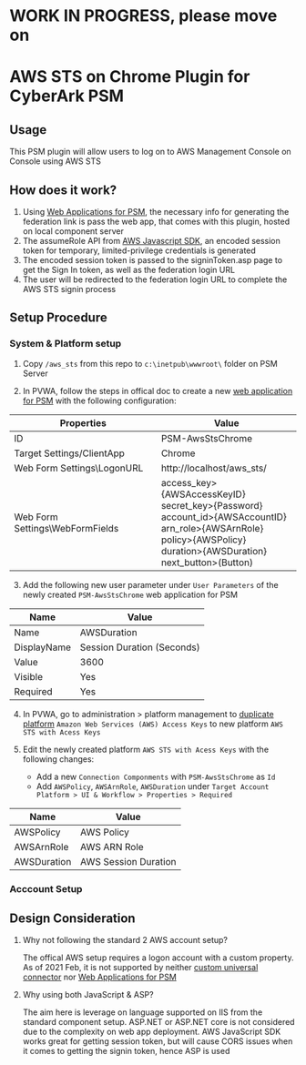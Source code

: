 # WORK IN PROGRESS, please move on

# AWS STS on Chrome Plugin for CyberArk PSM

## Usage
This PSM plugin will allow users to log on to AWS Management Console on Console using AWS STS

## How does it work?

1. Using [Web Applications for PSM](https://docs.cyberark.com/Product-Doc/OnlineHelp/PAS/Latest/en/Content/PASIMP/psm_WebApplication.htm?tocpath=Developer%7CCreate%20extensions%7CPSM%20Connectors%7C_____2), the necessary info for generating the federation link is pass the web app, that comes with this plugin, hosted on local component server
2. The assumeRole API from [AWS Javascript SDK](https://docs.aws.amazon.com/AWSJavaScriptSDK/latest/AWS/STS.html#assumeRole-property), an encoded session token for temporary, limited-privilege credentials is generated
3. The encoded session token is passed to the signinToken.asp page to get the Sign In token, as well as the federation login URL
4. The user will be redirected to the federation login URL to complete the AWS STS signin process


## Setup Procedure

### System & Platform setup
1. Copy `/aws_sts` from this repo to `c:\inetpub\wwwroot\` folder on PSM Server

2. In PVWA, follow the steps in offical doc to create a new [web application for PSM](https://docs.cyberark.com/Product-Doc/OnlineHelp/PAS/Latest/en/Content/PASIMP/psm_WebApplication.htm?tocpath=Developer%7CCreate%20extensions%7CPSM%20Connectors%7C_____2#Configuration) with the following configuration:

Properties|Value
----------|-----
ID| PSM-AwsStsChrome
Target Settings/ClientApp|Chrome 
Web Form Settings\LogonURL|http://localhost/aws_sts/
Web Form Settings\WebFormFields|access_key>{AWSAccessKeyID}</br>secret_key>{Password}</br>account_id>{AWSAccountID}</br>arn_role>{AWSArnRole}</br>policy>{AWSPolicy}</br>duration>{AWSDuration}</br>next_button>(Button)

3. Add the following new user parameter under `User Parameters` of the newly created `PSM-AwsStsChrome` web application for PSM

Name|Value
----|-----
Name|AWSDuration
DisplayName|Session Duration (Seconds)
Value|3600
Visible|Yes
Required|Yes

4. In PVWA, go to administration > platform management to [duplicate platform](https://docs.cyberark.com/Product-Doc/OnlineHelp/PrivCloud/Latest/en/Content/PASIMP/manage-platforms.htm) `Amazon Web Services (AWS) Access Keys` to new platform `AWS STS with Acess Keys`

5. Edit the newly created platform `AWS STS with Acess Keys` with the following changes:
   - Add a new `Connection Componments` with `PSM-AwsStsChrome` as `Id`
   - Add `AWSPolicy`, `AWSArnRole`, `AWSDuration` under `Target Account Platform > UI & Workflow > Properties > Required`

Name|Value
----|-----
AWSPolicy|AWS Policy
AWSArnRole|AWS ARN Role
AWSDuration|AWS Session Duration

### Acccount Setup




## Design Consideration
1. Why not following the standard 2 AWS account setup?

   The offical AWS setup requires a logon account with a custom property.    
   As of 2021 Feb, it is not supported by neither [custom universal connector](https://docs.cyberark.com/Product-Doc/OnlineHelp/PAS/Latest/en/Content/PASIMP/psm_Develop_universal_connector.htm?TocPath=Developer%7CCreate%20extensions%7CPSM%20Connectors%7C_____1) nor  [Web Applications for PSM](https://docs.cyberark.com/Product-Doc/OnlineHelp/PAS/Latest/en/Content/PASIMP/psm_WebApplication.htm?tocpath=Developer%7CCreate%20extensions%7CPSM%20Connectors%7C_____2)

2. Why using both JavaScript & ASP?

   The aim here is leverage on language supported on IIS from the standard component setup.
   ASP.NET or ASP.NET core is not considered due to the complexity on web app deployment.
   AWS JavaScript SDK works great for getting session token, but will cause CORS issues when it comes to getting the signin token, hence ASP is used 

